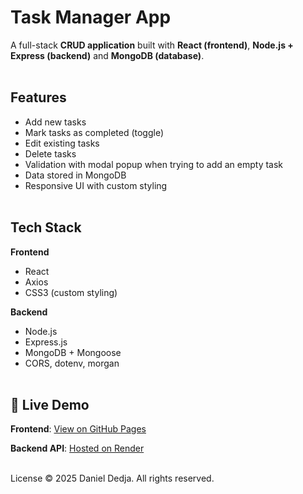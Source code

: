 # Task Manager App

A full-stack **CRUD application** built with **React (frontend)**, **Node.js + Express (backend)** and **MongoDB (database)**.<br><br>  


## Features
- Add new tasks  
- Mark tasks as completed (toggle)  
- Edit existing tasks  
- Delete tasks  
- Validation with modal popup when trying to add an empty task  
- Data stored in MongoDB  
- Responsive UI with custom styling <br><br>  


## Tech Stack

**Frontend**
- React
- Axios
- CSS3 (custom styling) 

**Backend**
- Node.js
- Express.js
- MongoDB + Mongoose
- CORS, dotenv, morgan <br><br>

## 🚀 Live Demo

**Frontend**: [View on GitHub Pages](https://d00055a.github.io/Task_manager_app/)<br>

**Backend API**: [Hosted on Render](https://task-api.onrender.com)<br><br>


License © 2025 Daniel Dedja. All rights reserved.

